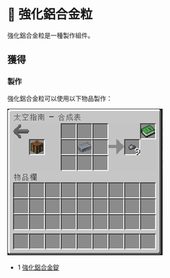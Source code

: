 # 💎 強化鋁合金粒

強化鋁合金粒是一種製作組件。

## 獲得

### 製作

強化鋁合金粒可以使用以下物品製作：

![](<../.gitbook/assets/image (233).png>)

* 1 [強化鋁合金錠](reinforced-aluminium-alloy-ingot.md)
